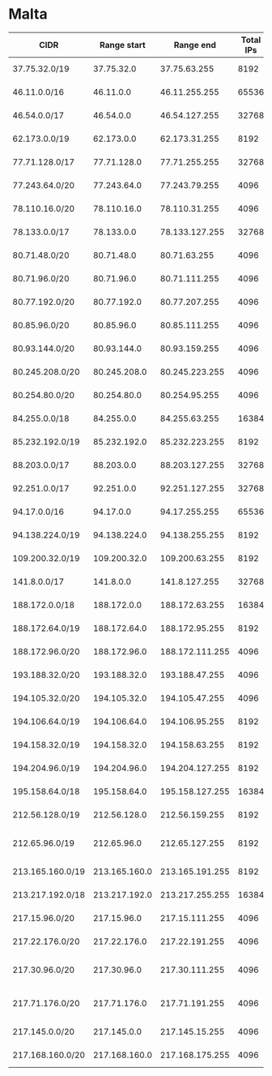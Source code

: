 # Malta

CIDR               | Range start     | Range end       | Total IPs  | Assign date | Owner
------------------ | --------------- | --------------- | ---------- | ----------- | -----
37.75.32.0/19      | 37.75.32.0      | 37.75.63.255    | 8192       | 2012-01-30  | Vodafone Malta Limited
46.11.0.0/16       | 46.11.0.0       | 46.11.255.255   | 65536      | 2010-09-14  | GO p.l.c.
46.54.0.0/17       | 46.54.0.0       | 46.54.127.255   | 32768      | 2010-08-26  | Melita plc.
62.173.0.0/19      | 62.173.0.0      | 62.173.31.255   | 8192       | 2000-07-14  | Ozone Limited
77.71.128.0/17     | 77.71.128.0     | 77.71.255.255   | 32768      | 2007-03-08  | Melita plc.
77.243.64.0/20     | 77.243.64.0     | 77.243.79.255   | 4096       | 2007-03-12  | Vodafone Malta Limited
78.110.16.0/20     | 78.110.16.0     | 78.110.31.255   | 4096       | 2007-08-01  | Bellnet Limited
78.133.0.0/17      | 78.133.0.0      | 78.133.127.255  | 32768      | 2007-06-05  | GO p.l.c.
80.71.48.0/20      | 80.71.48.0      | 80.71.63.255    | 4096       | 2005-01-11  | Vanilla Telecoms Ltd.
80.71.96.0/20      | 80.71.96.0      | 80.71.111.255   | 4096       | 2001-06-07  | GO p.l.c.
80.77.192.0/20     | 80.77.192.0     | 80.77.207.255   | 4096       | 2001-07-03  | GO p.l.c.
80.85.96.0/20      | 80.85.96.0      | 80.85.111.255   | 4096       | 2001-08-15  | Vodafone Malta Limited
80.93.144.0/20     | 80.93.144.0     | 80.93.159.255   | 4096       | 2005-07-21  | Mobisle Communications Ltd
80.245.208.0/20    | 80.245.208.0    | 80.245.223.255  | 4096       | 2005-10-11  | Bell Med Limited
80.254.80.0/20     | 80.254.80.0     | 80.254.95.255   | 4096       | 2005-12-06  | GO p.l.c.
84.255.0.0/18      | 84.255.0.0      | 84.255.63.255   | 16384      | 2004-12-06  | Melita plc.
85.232.192.0/19    | 85.232.192.0    | 85.232.223.255  | 8192       | 2005-04-14  | GO p.l.c.
88.203.0.0/17      | 88.203.0.0      | 88.203.127.255  | 32768      | 2005-11-23  | Melita plc.
92.251.0.0/17      | 92.251.0.0      | 92.251.127.255  | 32768      | 2007-11-23  | Melita plc.
94.17.0.0/16       | 94.17.0.0       | 94.17.255.255   | 65536      | 2008-06-20  | Melita plc.
94.138.224.0/19    | 94.138.224.0    | 94.138.255.255  | 8192       | 2008-10-16  | Malta Internet Foundation
109.200.32.0/19    | 109.200.32.0    | 109.200.63.255  | 8192       | 2010-01-27  | Vodafone Malta Limited
141.8.0.0/17       | 141.8.0.0       | 141.8.127.255   | 32768      | 2011-06-20  | Melita plc.
188.172.0.0/18     | 188.172.0.0     | 188.172.63.255  | 16384      | 2009-08-03  | Vodafone Malta Limited
188.172.64.0/19    | 188.172.64.0    | 188.172.95.255  | 8192       | 2009-08-03  | Vodafone Malta Limited
188.172.96.0/20    | 188.172.96.0    | 188.172.111.255 | 4096       | 2009-08-03  | Vodafone Malta Limited
193.188.32.0/20    | 193.188.32.0    | 193.188.47.255  | 4096       | 1993-09-01  | 
194.105.32.0/20    | 194.105.32.0    | 194.105.47.255  | 4096       | 1999-10-28  | 
194.106.64.0/19    | 194.106.64.0    | 194.106.95.255  | 8192       | 1995-11-02  | GO p.l.c.
194.158.32.0/19    | 194.158.32.0    | 194.158.63.255  | 8192       | 1996-02-01  | GO p.l.c.
194.204.96.0/19    | 194.204.96.0    | 194.204.127.255 | 8192       | 1995-11-13  | GO p.l.c.
195.158.64.0/18    | 195.158.64.0    | 195.158.127.255 | 16384      | 1997-09-05  | GO p.l.c.
212.56.128.0/19    | 212.56.128.0    | 212.56.159.255  | 8192       | 1998-04-17  | Melita plc.
212.65.96.0/19     | 212.65.96.0     | 212.65.127.255  | 8192       | 2008-09-03  | 3G Telecommunications Ltd
213.165.160.0/19   | 213.165.160.0   | 213.165.191.255 | 8192       | 2001-05-15  | Melita plc.
213.217.192.0/18   | 213.217.192.0   | 213.217.255.255 | 16384      | 2003-01-13  | Melita plc.
217.15.96.0/20     | 217.15.96.0     | 217.15.111.255  | 4096       | 2000-09-06  | GO p.l.c.
217.22.176.0/20    | 217.22.176.0    | 217.22.191.255  | 4096       | 2003-02-21  | GO p.l.c.
217.30.96.0/20     | 217.30.96.0     | 217.30.111.255  | 4096       | 2000-10-24  | Malta Information Technology Agency (MITA)
217.71.176.0/20    | 217.71.176.0    | 217.71.191.255  | 4096       | 2003-08-11  | Malta Information Technology Agency (MITA)
217.145.0.0/20     | 217.145.0.0     | 217.145.15.255  | 4096       | 2001-02-21  | GO p.l.c.
217.168.160.0/20   | 217.168.160.0   | 217.168.175.255 | 4096       | 2001-03-21  | Bellnet Limited
